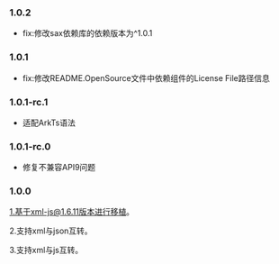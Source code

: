 ### 1.0.2
- fix:修改sax依赖库的依赖版本为^1.0.1

### 1.0.1

- fix:修改README.OpenSource文件中依赖组件的License File路径信息

### 1.0.1-rc.1

- 适配ArkTs语法

### 1.0.1-rc.0

- 修复不兼容API9问题

### 1.0.0
1.基于xml-js@1.6.11版本进行移植。

2.支持xml与json互转。

3.支持xml与js互转。

